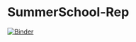 # SummerSchool-Rep
[![Binder](https://mybinder.org/badge_logo.svg)](https://mybinder.org/v2/gh/sisinflab/SummerSchool-Rep/HEAD)
